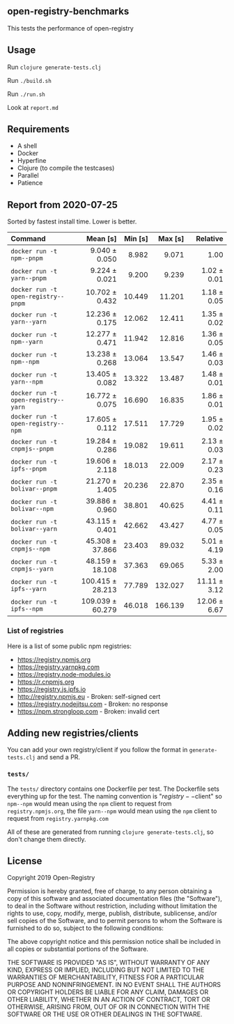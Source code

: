 ## open-registry-benchmarks

This tests the performance of open-registry

## Usage

Run `clojure generate-tests.clj`

Run `./build.sh`

Run `./run.sh`

Look at `report.md`

## Requirements

- A shell
- Docker
- Hyperfine
- Clojure (to compile the testcases)
- Parallel
- Patience

<!-- REPORT -->
## Report from 2020-07-25

Sorted by fastest install time. Lower is better.


| Command | Mean [s] | Min [s] | Max [s] | Relative |
|:---|---:|---:|---:|---:|
| `docker run -t npm--pnpm` | 9.040 ± 0.050 | 8.982 | 9.071 | 1.00 |
| `docker run -t yarn--pnpm` | 9.224 ± 0.021 | 9.200 | 9.239 | 1.02 ± 0.01 |
| `docker run -t open-registry--pnpm` | 10.702 ± 0.432 | 10.449 | 11.201 | 1.18 ± 0.05 |
| `docker run -t yarn--yarn` | 12.236 ± 0.175 | 12.062 | 12.411 | 1.35 ± 0.02 |
| `docker run -t npm--yarn` | 12.277 ± 0.471 | 11.942 | 12.816 | 1.36 ± 0.05 |
| `docker run -t npm--npm` | 13.238 ± 0.268 | 13.064 | 13.547 | 1.46 ± 0.03 |
| `docker run -t yarn--npm` | 13.405 ± 0.082 | 13.322 | 13.487 | 1.48 ± 0.01 |
| `docker run -t open-registry--yarn` | 16.772 ± 0.075 | 16.690 | 16.835 | 1.86 ± 0.01 |
| `docker run -t open-registry--npm` | 17.605 ± 0.112 | 17.511 | 17.729 | 1.95 ± 0.02 |
| `docker run -t cnpmjs--pnpm` | 19.284 ± 0.286 | 19.082 | 19.611 | 2.13 ± 0.03 |
| `docker run -t ipfs--pnpm` | 19.606 ± 2.118 | 18.013 | 22.009 | 2.17 ± 0.23 |
| `docker run -t bolivar--pnpm` | 21.270 ± 1.405 | 20.236 | 22.870 | 2.35 ± 0.16 |
| `docker run -t bolivar--npm` | 39.886 ± 0.960 | 38.801 | 40.625 | 4.41 ± 0.11 |
| `docker run -t bolivar--yarn` | 43.115 ± 0.401 | 42.662 | 43.427 | 4.77 ± 0.05 |
| `docker run -t cnpmjs--npm` | 45.308 ± 37.866 | 23.403 | 89.032 | 5.01 ± 4.19 |
| `docker run -t cnpmjs--yarn` | 48.159 ± 18.108 | 37.363 | 69.065 | 5.33 ± 2.00 |
| `docker run -t ipfs--yarn` | 100.415 ± 28.213 | 77.789 | 132.027 | 11.11 ± 3.12 |
| `docker run -t ipfs--npm` | 109.039 ± 60.279 | 46.018 | 166.139 | 12.06 ± 6.67 |
<!-- REPORT_END -->

### List of registries

Here is a list of some public npm registries:

- https://registry.npmjs.org
- https://registry.yarnpkg.com
- https://registry.node-modules.io
- https://r.cnpmjs.org
- https://registry.js.ipfs.io
- http://registry.npmjs.eu - Broken: self-signed cert
- https://registry.nodejitsu.com - Broken: no response
- https://npm.strongloop.com - Broken: invalid cert

## Adding new registries/clients

You can add your own registry/client if you follow the format in
`generate-tests.clj` and send a PR.

### `tests/`

The `tests/` directory contains one Dockerfile per test. The Dockerfile
sets everything up for the test. The naming convention is "$registry--$client"
so `npm--npm` would mean using the `npm` client to request from `registry.npmjs.org`,
the file `yarn--npm` would mean using the `npm` client to request from `registry.yarnpkg.com`

All of these are generated from running `clojure generate-tests.clj`, so don't
change them directly.

## License

Copyright 2019 Open-Registry

Permission is hereby granted, free of charge, to any person obtaining a copy of this software and associated documentation files (the "Software"), to deal in the Software without restriction, including without limitation the rights to use, copy, modify, merge, publish, distribute, sublicense, and/or sell copies of the Software, and to permit persons to whom the Software is furnished to do so, subject to the following conditions:

The above copyright notice and this permission notice shall be included in all copies or substantial portions of the Software.

THE SOFTWARE IS PROVIDED "AS IS", WITHOUT WARRANTY OF ANY KIND, EXPRESS OR IMPLIED, INCLUDING BUT NOT LIMITED TO THE WARRANTIES OF MERCHANTABILITY, FITNESS FOR A PARTICULAR PURPOSE AND NONINFRINGEMENT. IN NO EVENT SHALL THE AUTHORS OR COPYRIGHT HOLDERS BE LIABLE FOR ANY CLAIM, DAMAGES OR OTHER LIABILITY, WHETHER IN AN ACTION OF CONTRACT, TORT OR OTHERWISE, ARISING FROM, OUT OF OR IN CONNECTION WITH THE SOFTWARE OR THE USE OR OTHER DEALINGS IN THE SOFTWARE.

